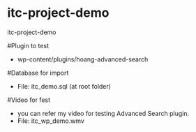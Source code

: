 # itc-project-demo
itc-project-demo

#Plugin to test
- wp-content/plugins/hoang-advanced-search

#Database for import
- File: itc_demo.sql (at root folder)

#Video for fest
- you can refer my video for testing Advanced Search plugin.
- File: itc_wp_demo.wmv